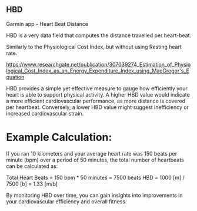## HBD

Garmin app - Heart Beat Distance

HBD is a very data field that computes the distance travelled per heart-beat.

Similarly to the Physiological Cost Index, but without using Resting heart rate.

https://www.researchgate.net/publication/307039274_Estimation_of_Physiological_Cost_Index_as_an_Energy_Expenditure_Index_using_MacGregor's_Equation

HBD provides a simple yet effective measure to gauge how efficiently your heart is able to support physical activity. A higher HBD value would indicate a more efficient cardiovascular performance, as more distance is covered per heartbeat. Conversely, a lower HBD value might suggest inefficiency or increased cardiovascular strain.

# Example Calculation:

If you ran 10 kilometers and your average heart rate was 150 beats per minute (bpm) over a period of 50 minutes, the total number of heartbeats can be calculated as:

Total Heart Beats = 150 bpm * 50 minutes = 7500 beats
HBD = 1000 [m] / 7500 [b] = 1.33 [m/b]

By monitoring HBD over time, you can gain insights into improvements in your cardiovascular efficiency and overall fitness.